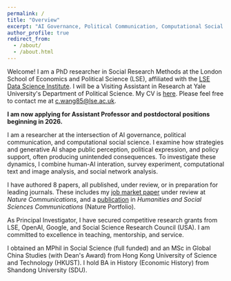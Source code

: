 ```yaml
---
permalink: /
title: "Overview"
excerpt: "AI Governance, Political Communication, Computational Social Science"
author_profile: true
redirect_from: 
  - /about/
  - /about.html
---
```


Welcome! I am a PhD researcher in Social Research Methods at the London School of Economics and Political Science (LSE), affiliated with the [LSE Data Science Institute](https://www.lse.ac.uk/DSI). I will be a Visiting Assistant in Research at Yale University's Department of Political Science. My CV is [here](/files/ChuyaoWANG_LSE_CV.pdf). Please feel free to contact me at [c.wang85@lse.ac.uk](c.wang85@lse.ac.uk).

**I am now applying for Assistant Professor and postdoctoral positions beginning in 2026.**

I am a researcher at the intersection of AI governance, political communication, and computational social science. I examine how strategies and generative AI shape public perception, political expression, and policy support, often producing unintended consequences. To investigate these dynamics, I combine human-AI interation, survey experiment, computational text and image analysis, and social network analysis.

I have authored 8 papers, all published, under review, or in preparation for leading journals. These includes my [job market paper](https://arxiv.org/abs/2506.16202) under review at *Nature Communications*, and a [publication](https://www.nature.com/articles/s41599-024-04350-1) in *Humanities and Social Sciences Communications* (Nature Portfolio).

As Principal Investigator, I have secured competitive research grants from LSE, OpenAI, Google, and Social Science Research Council (USA). I am committed to excellence in teaching, mentorship, and service.

I obtained an MPhil in Social Science (full funded) and an MSc in Global China Studies (with Dean's Award) from Hong Kong University of Science and Technology (HKUST). I hold BA in History (Economic History) from Shandong University (SDU).  
